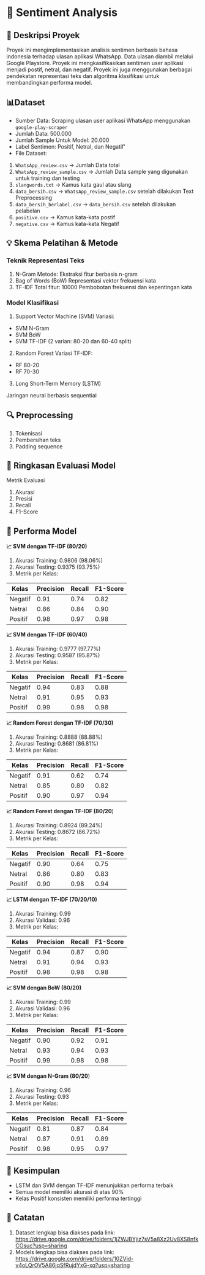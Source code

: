 # 🌟 Sentiment Analysis
## 🚀 Deskripsi Proyek
Proyek ini mengimplementasikan analisis sentimen berbasis bahasa indonesia terhadap ulasan aplikasi WhatsApp. Data ulasan diambil melalui Google Playstore. Proyek ini mengkasifikasikan sentimen user aplikasi menjadi postif, netral, dan negatif. Proyek ini juga menggunakan berbagai pendekatan representasi teks dan algoritma klasifikasi untuk membandingkan performa model.

## 📊Dataset
*   Sumber Data: Scraping ulasan user aplikasi WhatsApp menggunakan `google-play-scraper` 
*   Jumlah Data: 500.000
*   Jumlah Sample Untuk Model: 20.000
*   Label Sentimen: Positif, Netral, dan Negatif'
*   File Dataset:
  1. `WhatsApp_review.csv` -> Jumlah Data total
  2. `WhatsApp_review_sample.csv` -> Jumlah Data sample yang digunakan untuk training dan testing
  3. `slangwords.txt` -> Kamus kata gaul atau slang
  4. `data_bersih.csv` -> `WhatsApp_review_sample.csv` setelah dilakukan Text Preprocessing
  5. `data_bersih_berlabel.csv` -> `data_bersih.csv` setelah dilakukan pelabelan
  6. `positive.csv` -> Kamus kata-kata postif
  7. `negative.csv` -> Kamus kata-kata Negatif

## 💡 Skema Pelatihan & Metode
### Teknik Representasi Teks
1. N-Gram
Metode: Ekstraksi fitur berbasis n-gram
2. Bag of Words (BoW)
Representasi vektor frekuensi kata
3. TF-IDF
Total fitur: 10000
Pembobotan frekuensi dan kepentingan kata

### Model Klasifikasi
1. Support Vector Machine (SVM)
Variasi:
*   SVM N-Gram
*   SVM BoW
*   SVM TF-IDF (2 varian: 80-20 dan 60-40 split)
2. Random Forest
Variasi TF-IDF:
*   RF 80-20
*   RF 70-30
3. Long Short-Term Memory (LSTM)

Jaringan neural berbasis sequential

## 🔍 Preprocessing
1. Tokenisasi
2. Pembersihan teks
3. Padding sequence

## 🔬 Ringkasan Evaluasi Model
Metrik Evaluasi
1. Akurasi
2. Presisi
3. Recall
4. F1-Score

## 🧠 Performa Model
**📈 SVM dengan TF-IDF (80/20)**
1. Akurasi Training: 0.9806 (98.06%)
2. Akurasi Testing: 0.9375 (93.75%)
3. Metrik per Kelas:

| Kelas | Precision | Recall | F1-Score |  
|-------|---------|---------|--------|  
| Negatif | 0.91 | 0.74 | 0.82 |  
| Netral | 0.86 | 0.84 | 0.90 |  
| Positif | 0.98 | 0.97 | 0.98 |  

**📈 SVM dengan TF-IDF (60/40)**
1. Akurasi Training: 0.9777 (97.77%)
2. Akurasi Testing: 0.9587 (95.87%)
3. Metrik per Kelas:

| Kelas | Precision | Recall | F1-Score |  
|-------|---------|---------|--------|  
| Negatif | 0.94 | 0.83 | 0.88 |  
| Netral | 0.91 | 0.95 | 0.93 |  
| Positif | 0.99 | 0.98 | 0.98 |

**📈 Random Forest dengan TF-IDF (70/30)**
1. Akurasi Training: 0.8888 (88.88%)
2. Akurasi Testing: 0.8681 (86.81%)
3. Metrik per Kelas:

| Kelas | Precision | Recall | F1-Score |  
|-------|---------|---------|--------|  
| Negatif | 0.91 | 0.62 | 0.74 |  
| Netral | 0.85 | 0.80 | 0.82 |  
| Positif | 0.90 | 0.97 | 0.94 |

**📈 Random Forest dengan TF-IDF (80/20**)
1. Akurasi Training: 0.8924 (89.24%)
2. Akurasi Testing: 0.8672 (86.72%)
3. Metrik per Kelas:

| Kelas | Precision | Recall | F1-Score |  
|-------|---------|---------|--------|  
| Negatif | 0.90 | 0.64 | 0.75|  
| Netral | 0.86 | 0.80| 0.83 |  
| Positif | 0.90 | 0.98 | 0.94 |

**📈 LSTM dengan TF-IDF (70/20/10)**
1. Akurasi Training: 0.99
2. Akurasi Validasi: 0.96
3. Metrik per Kelas:

| Kelas | Precision | Recall | F1-Score |  
|-------|---------|---------|--------|  
| Negatif | 0.94 | 0.87 | 0.90|  
| Netral | 0.91 | 0.94| 0.93 |  
| Positif | 0.98 | 0.98 | 0.98|

**📈 SVM dengan BoW (80/20)**
1. Akurasi Training: 0.99
2. Akurasi Validasi: 0.96
3. Metrik per Kelas:

| Kelas | Precision | Recall | F1-Score |  
|-------|---------|---------|--------|  
| Negatif | 0.90 | 0.92 | 0.91|  
| Netral | 0.93 | 0.94| 0.93 |  
| Positif | 0.99 | 0.98 | 0.98|

**📈 SVM dengan N-Gram (80/20**)
1. Akurasi Training: 0.96
2. Akurasi Testing: 0.93
3. Metrik per Kelas:

| Kelas | Precision | Recall | F1-Score |  
|-------|---------|---------|--------|  
| Negatif | 0.81 | 0.87 | 0.84|  
| Netral |0.87 | 0.91|0.89 |  
| Positif | 0.98 | 0.95 | 0.97|

## 🔑 Kesimpulan
*   LSTM dan SVM dengan TF-IDF menunjukkan performa terbaik
*   Semua model memiliki akurasi di atas 90%
*   Kelas Positif konsisten memiliki performa tertinggi

## 📝 Catatan
1. Dataset lengkap bisa diakses pada link: https://drive.google.com/drive/folders/1jZWJBYjiz7sV5a8Xz2Uv8XS8nfkCOsuc?usp=sharing
2. Models lengkap bisa diakses pada link: https://drive.google.com/drive/folders/10ZVid-v4oLQrOV5A86jqSfRujdYxG-xq?usp=sharing
